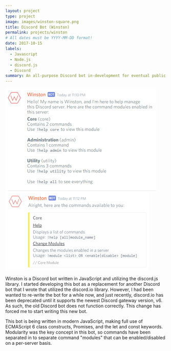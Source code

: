 ```yaml
---
layout: project
type: project
image: images/winston-square.png
title: Discord Bot (Winston)
permalink: projects/winston
# All dates must be YYYY-MM-DD format!
date: 2017-10-15
labels:
  - Javascript
  - Node.js
  - discord.js
  - Discord
summary: An all-purpose Discord bot in-development for eventual public use in any Discord server.
---
```


<div class="ui medium rounded images">
  <img class="ui image" src="../images/winston-sample-1.png">
  <img class="ui image" src="../images/winston-sample-2.png">
</div>

Winston is a Discord bot written in JavaScript and utilizing the discord.js library. I started developing this bot as a replacement for another Discord bot that I wrote that utilized the discord.io library. However, I had been wanted to re-write the bot for a while now, and just recently, discord.io has been deprecated until it supports the newest Discord gateway version, v6. As such, the old Discord bot does not function correctly. This change has forced me to start writing this new bot.

This bot is being written in modern JavaScript, making full use of ECMAScript 6 class constructs, Promises, and the let and const keywords. Modularity was the key concept in this bot, so commands have been separated in to separate command "modules" that can be enabled/disabled on a per-server basis.
